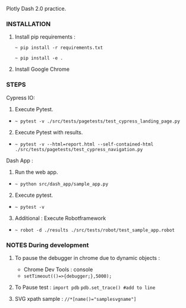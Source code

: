 Plotly Dash 2.0 practice.

### INSTALLATION ###
1. Install pip requirements : 
    ```commandline
    ~ pip install -r requirements.txt 
    ```
    ```commandline
    ~ pip install -e .
    ```

2. Install Google Chrome

### STEPS ###

Cypress IO:

1. Execute Pytest.
- `~ pytest -v ./src/tests/pagetests/test_cypress_landing_page.py`

2. Execute Pytest with results.
- `~ pytest -v --html=report.html --self-contained-html ./src/tests/pagetests/test_cypress_navigation.py`

Dash App :
1. Run the web app. 
- `~ python src/dash_app/sample_app.py`

2. Execute pytest.
- `~ pytest -v`

3. Additional : Execute Robotframework
- `~ robot -d ./results ./src/tests/robot/test_sample_app.robot `

### NOTES During development ###
1. To pause the debugger in chrome due to dynamic objects : 
    - Chrome Dev Tools : console 
    - `setTimeout(()=>{debugger;},5000);`

2. To Pause test : 
    ```import pdb```
    ```pdb.set_trace() #add to line```

3. SVG xpath sample : `//*[name()="samplesvgname"]`
